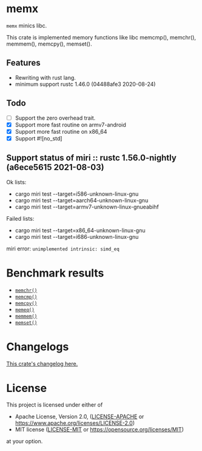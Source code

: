 # memx

`memx` minics libc.

This crate is implemented memory functions like libc memcmp(), memchr(),
memmem(), memcpy(), memset().

## Features

- Rewriting with rust lang.
- minimum support rustc 1.46.0 (04488afe3 2020-08-24)

## Todo

- [ ] Support the zero overhead trait.
- [x] Support more fast routine on armv7-android
- [x] Support more fast routine on x86_64
- [x] Support #!\[no_std\]

## Support status of miri :: rustc 1.56.0-nightly (a6ece5615 2021-08-03)

Ok lists:

- cargo miri test --target=i586-unknown-linux-gnu
- cargo miri test --target=aarch64-unknown-linux-gnu
- cargo miri test --target=armv7-unknown-linux-gnueabihf

Failed lists:

- cargo miri test --target=x86_64-unknown-linux-gnu
- cargo miri test --target=i686-unknown-linux-gnu

miri error: `unimplemented intrinsic: simd_eq`


# Benchmark results

- [`memchr()`](https://github.com/aki-akaguma/memx/blob/main/docs/README.memchr.md)
- [`memcmp()`](https://github.com/aki-akaguma/memx/blob/main/docs/README.memcmp.md)
- [`memcpy()`](https://github.com/aki-akaguma/memx/blob/main/docs/README.memcpy.md)
- [`memeq()`](https://github.com/aki-akaguma/memx/blob/main/docs/README.memeq.md)
- [`memmem()`](https://github.com/aki-akaguma/memx/blob/main/docs/README.memmem.md)
- [`memset()`](https://github.com/aki-akaguma/memx/blob/main/docs/README.memset.md)

# Changelogs

[This crate's changelog here.](https://github.com/aki-akaguma/memx/blob/main/CHANGELOG.md)

# License

This project is licensed under either of

 * Apache License, Version 2.0, ([LICENSE-APACHE](LICENSE-APACHE) or
   https://www.apache.org/licenses/LICENSE-2.0)
 * MIT license ([LICENSE-MIT](LICENSE-MIT) or
   https://opensource.org/licenses/MIT)

at your option.
